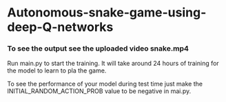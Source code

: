 # Autonomous-snake-game-using-deep-Q-networks
### To see the output see the uploaded video snake.mp4
Run main.py to start the training. It will take around 24 hours of training for the model to learn to pla the game.

To see the performance of your model during test time just make the INITIAL_RANDOM_ACTION_PROB value to be negative in mai.py.
